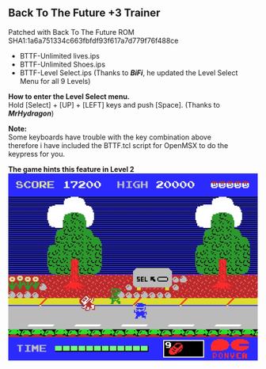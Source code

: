 ## Back To The Future +3 Trainer

Patched with Back To The Future ROM SHA1:1a6a751334c663fbfdf93f617a7d779f76f488ce

- BTTF-Unlimited lives.ips
- BTTF-Unlimited Shoes.ips
- BTTF-Level Select.ips (Thanks to **_BiFi_**, he updated the Level Select Menu for all 9 Levels)


 **How to enter the Level Select menu.**  
Hold [Select] + [UP] + [LEFT] keys and push [Space]. (Thanks to **_MrHydragon_**)  

**Note:**  
Some keyboards have trouble with the key combination above  
therefore i have included the BTTF.tcl script for OpenMSX to do the keypress for you.  


**The game hints this feature in Level 2**  
![alt text](https://github.com/Bagster/Projects/blob/master/MSX/IPS%20Patches/Back%20To%20The%20Future%20%2B3%20Trainer/BTTF.jpg "Ghost Splash Screen")
